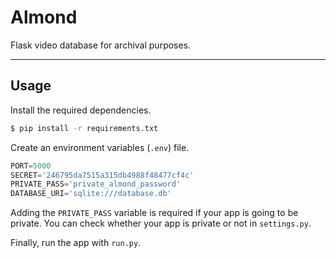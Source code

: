 # Almond
Flask video database for archival purposes.

---

## Usage
Install the required dependencies.
```bash
$ pip install -r requirements.txt
```
Create an environment variables (`.env`) file.
```python
PORT=5000
SECRET='246795da7515a315db4988f48477cf4c'
PRIVATE_PASS='private_almond_password'
DATABASE_URI='sqlite:///database.db'
```

Adding the ``PRIVATE_PASS`` variable is required if your app is going to be private.
You can check whether your app is private or not in ``settings.py``.

Finally, run the app with `run.py`.